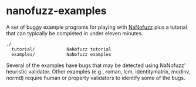 # nanofuzz-examples

A set of buggy example programs for playing with [NaNofuzz](https://github.com/nanofuzz/nanofuzz/) plus a tutorial that can typically be completed in under eleven minutes.

```
./
  tutorial/            NaNofuzz tutorial
  examples/            NaNofuzz examples
```

Several of the examples have bugs that may be detected using NaNofuzz' heuristic validator.
Other examples (e.g., roman, lcm, identitymatrix, modinv, normd) require human or property validators to identify some of the bugs.
